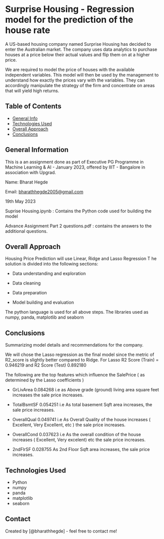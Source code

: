# Surprise Housing - Regression model for the prediction of the house rate

A US-based housing company named Surprise Housing has decided to enter the Australian market. The company uses data analytics to purchase houses at a price below their actual values and flip them on at a higher price. 

We are required to model the price of houses with the available independent variables. This model will then be used by the management to understand how exactly the prices vary with the variables. They can accordingly manipulate the strategy of the firm and concentrate on areas that will yield high returns.


## Table of Contents
* [General Info](#general-information)
* [Technologies Used](#technologies-used)
* [Overall Approach](#overall-approach)
* [Conclusions](#conclusions)

<!-- You can include any other section that is pertinent to your problem -->

## General Information

This is a an assignment done as part of Executive PG Programme in Machine Learning & AI - January 2023, offered by IIIT - Bangalore in association with Upgrad.

Name: Bharat Hegde

Email: bharathhegde2005@gmail.com

19th May 2023

Suprise Housing.ipynb : Contains the Python code used for building the model

Advance Assignment Part 2 questions.pdf : contains the answers to the additional questions.

<!-- You don't have to answer all the questions - just the ones relevant to your project. -->

## Overall Approach

Housing Price Prediction will use Linear, Ridge and Lasso Regression
T
he solution is divided into the following sections:

* Data understanding and exploration

* Data cleaning

* Data preparation

* Model building and evaluation

The python language is used for all above steps. The libraries used as numpy, panda, matplotlib and seaborn


## Conclusions

Summarizing model details and recommendations for the company.

We will chose the Lasso regression as the final model since the metric of R2_score is slightly better compared to Ridge. For Lasso R2 Score (Train) = 0.946219 and R2 Score (Test) 0.892180

The following are the top features which influence the SalePrice ( as determined by the Lasso coefficients )

* GrLivArea 0.084268
i.e as Above grade (ground) living area square feet increases the sale price increases.

* TotalBsmtSF 0.054251
i.e As total basement Sqft area increases, the sale price increases.

* OverallQual 0.049741
i.e As Overall Quality of the house increases ( Excellent, Very Excellent, etc ) the sale price increases.

* OverallCond 0.037623
i.e As the overall condition of the house increases ( Excellent, Very excelent) etc the sale price increases.

* 2ndFlrSF 0.028755
As 2nd Floor Sqft area increases, the sale price increases.


<!-- You don't have to answer all the questions - just the ones relevant to your project. -->


## Technologies Used
- Python 
- numpy
- panda
- matplotlib
- seaborn

<!-- As the libraries versions keep on changing, it is recommended to mention the version of library used in this project -->

## Contact
Created by [@bharathhegde] - feel free to contact me!


<!-- Optional -->
<!-- ## License -->
<!-- This project is open source and available under the [... License](). -->

<!-- You don't have to include all sections - just the one's relevant to your project -->